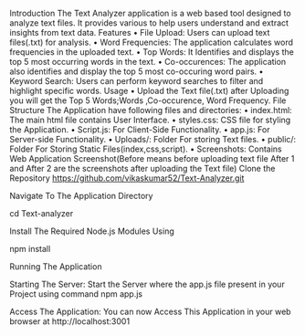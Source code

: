 Introduction
The Text Analyzer application is a web based tool designed to analyze text files. It provides various to help users understand and extract insights from text data.
Features
•	File Upload: Users can upload text files(.txt) for analysis.
•	Word Frequencies: The application calculates word frequencies in the uploaded text.
•	Top Words: It Identifies and displays the top 5 most occurring words in the text.
•	Co-occurences: The application also identifies and display the top 5 most co-occuring word pairs.
•	Keyword Search: Users can perform keyword searches to filter and highlight specific words. 
Usage
•	Upload the Text file(.txt) after Uploading you will get the Top 5 Words;Words ,Co-occurence, Word Frequency.
File Structure
The Application have following files and directories:
•	index.html: The main html file contains User Interface.
•	styles.css: CSS file for styling the Application.
•	Script.js: For Client-Side Functionality.
•	app.js: For Server-side Functionality.
•	Uploads/: Folder For storing Text files.
•	public/: Folder For Storing Static Files(index,css,script).
•	Screenshots: Contains Web Application Screenshot(Before means before uploading text file After 1 and After 2 are the screenshots after uploading the Text file) 
Clone the Repository
         https://github.com/vikaskumar52/Text-Analyzer.git

Navigate To The Application Directory

cd Text-analyzer

Install The Required Node.js Modules Using

npm install

Running The Application

Starting The Server: Start the Server where the app.js file present in your Project using command 
npm app.js

Access The Application: You can now Access This Application in your web browser  at http://localhost:3001
